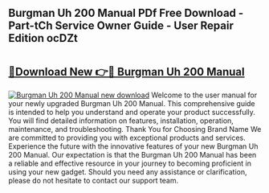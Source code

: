 ## Burgman Uh 200 Manual PDf Free Download - Part-tCh Service Owner Guide - User Repair Edition ocDZt

# <h2><a href="http://bc69312.oget.top/?id=Burgman+Uh+200+Manual">🔗Download New 👉🔴 Burgman Uh 200 Manual</a></h2>

[![Burgman Uh 200 Manual new download](https://i.imgur.com/5g1atiW.png)](http://bc69312.oget.top/?id=Burgman+Uh+200+Manual)
Welcome to the user manual for your newly upgraded Burgman Uh 200 Manual. This comprehensive guide is intended to help you understand and operate your product successfully. You will find detailed information on features, installation, operation, maintenance, and troubleshooting. Thank You for Choosing Brand Name We are committed to providing you with exceptional products and services. Experience the future with the innovative features of your new Burgman Uh 200 Manual. Our expectation is that the Burgman Uh 200 Manual has been a reliable and effective resource in your journey to becoming proficient in using your new gadget. Should you need any assistance or clarification, please do not hesitate to contact our support team.
